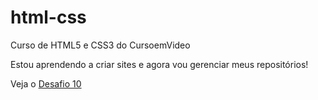 # html-css
 Curso de HTML5 e CSS3 do CursoemVideo

 Estou aprendendo a criar sites e agora vou gerenciar meus repositórios!

 Veja o <a href="https://jonasvlima.github.io/html-css/desafios/d010/android"> Desafio 10</a>


